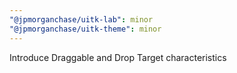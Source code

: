 ```yaml
---
"@jpmorganchase/uitk-lab": minor
"@jpmorganchase/uitk-theme": minor
---
```


Introduce Draggable and Drop Target characteristics
